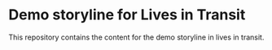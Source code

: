 # Demo storyline for Lives in Transit

This repository contains the content for the demo storyline in lives in transit.
